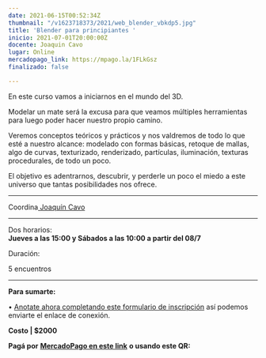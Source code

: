 ```yaml
---
date: 2021-06-15T00:52:34Z
thumbnail: "/v1623718373/2021/web_blender_vbkdp5.jpg"
title: 'Blender para principiantes '
inicio: 2021-07-01T20:00:00Z
docente: Joaquin Cavo
lugar: Online
mercadopago_link: https://mpago.la/1FLkGsz
finalizado: false

---
```

En este curso vamos a iniciarnos en el mundo del 3D.

Modelar un mate será la excusa para que veamos múltiples herramientas para luego poder hacer nuestro propio camino.

Veremos conceptos teóricos y prácticos y nos valdremos de todo lo que esté a nuestro alcance: modelado con formas básicas, retoque de mallas, algo de curvas, texturizado, renderizado, partículas, iluminación, texturas procedurales, de todo un poco.

El objetivo es adentrarnos, descubrir, y perderle un poco el miedo a este universo que tantas posibilidades nos ofrece. 

***

Coordina[ Joaquín Cavo](https://www.instagram.com/joacocavo/)

***

Dos horarios:  
**Jueves a las 15:00 y Sábados a las 10:00 a partir del 08/7**

  
Duración: 

5 encuentros

***

**Para sumarte:** 

• [Anotate ahora completando este formulario de inscripción](https://docs.google.com/forms/d/1d4U7HZa8XTsY0hAr5gd5hHNC5sptgV4uzDLwYFSazTU/edit) así podemos enviarte el enlace de conexión.

**Costo | $2000** 

**Pagá por** [**MercadoPago en este link**](https://mpago.la/1FLkGsz) **o usando este QR:**